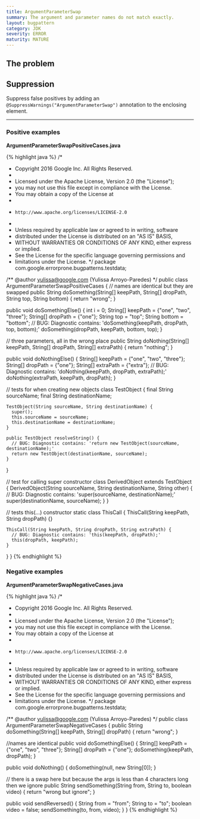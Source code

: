 ```yaml
---
title: ArgumentParameterSwap
summary: The argument and parameter names do not match exactly.
layout: bugpattern
category: JDK
severity: ERROR
maturity: MATURE
---
```


<!--
*** AUTO-GENERATED, DO NOT MODIFY ***
To make changes, edit the @BugPattern annotation or the explanation in docs/bugpattern.
-->

## The problem


## Suppression
Suppress false positives by adding an `@SuppressWarnings("ArgumentParameterSwap")` annotation to the enclosing element.

----------

### Positive examples
__ArgumentParameterSwapPositiveCases.java__

{% highlight java %}
/*
 * Copyright 2016 Google Inc. All Rights Reserved.
 *
 * Licensed under the Apache License, Version 2.0 (the "License");
 * you may not use this file except in compliance with the License.
 * You may obtain a copy of the License at
 *
 *     http://www.apache.org/licenses/LICENSE-2.0
 *
 * Unless required by applicable law or agreed to in writing, software
 * distributed under the License is distributed on an "AS IS" BASIS,
 * WITHOUT WARRANTIES OR CONDITIONS OF ANY KIND, either express or implied.
 * See the License for the specific language governing permissions and
 * limitations under the License.
 */
package com.google.errorprone.bugpatterns.testdata;

/** @author yulissa@google.com (Yulissa Arroyo-Paredes) */
public class ArgumentParameterSwapPositiveCases {
  // names are identical but they are swapped
  public String doSomething(String[] keepPath, String[] dropPath, String top, String bottom) {
    return "wrong";
  }

  public void doSomethingElse() {
    int i = 0;
    String[] keepPath = {"one", "two", "three"};
    String[] dropPath = {"one"};
    String top = "top";
    String bottom = "bottom";
    // BUG: Diagnostic contains: 'doSomething(keepPath, dropPath, top, bottom);'
    doSomething(dropPath, keepPath, bottom, top);
  }

  // three parameters, all in the wrong place
  public String doNothing(String[] keepPath, String[] dropPath, String[] extraPath) {
    return "nothing";
  }

  public void doNothingElse() {
    String[] keepPath = {"one", "two", "three"};
    String[] dropPath = {"one"};
    String[] extraPath = {"extra"};
    // BUG: Diagnostic contains: 'doNothing(keepPath, dropPath, extraPath);'
    doNothing(extraPath, keepPath, dropPath);
  }

  // tests for when creating new objects
  class TestObject {
    final String sourceName;
    final String destinationName;

    TestObject(String sourceName, String destinationName) {
      super();
      this.sourceName = sourceName;
      this.destinationName = destinationName;
    }

    public TestObject resolveString() {
      // BUG: Diagnostic contains: 'return new TestObject(sourceName, destinationName);'
      return new TestObject(destinationName, sourceName);
    }
  }

  // test for calling super constructor
  class DerivedObject extends TestObject {
    DerivedObject(String sourceName, String destinationName, String other) {
      // BUG: Diagnostic contains: 'super(sourceName, destinationName);'
      super(destinationName, sourceName);
    }
  }

  // tests this(...) constructor
  static class ThisCall {
    ThisCall(String keepPath, String dropPath) {}

    ThisCall(String keepPath, String dropPath, String extraPath) {
      // BUG: Diagnostic contains: 'this(keepPath, dropPath);'
      this(dropPath, keepPath);
    }
  }
}
{% endhighlight %}

### Negative examples
__ArgumentParameterSwapNegativeCases.java__

{% highlight java %}
/*
 * Copyright 2016 Google Inc. All Rights Reserved.
 *
 * Licensed under the Apache License, Version 2.0 (the "License");
 * you may not use this file except in compliance with the License.
 * You may obtain a copy of the License at
 *
 *     http://www.apache.org/licenses/LICENSE-2.0
 *
 * Unless required by applicable law or agreed to in writing, software
 * distributed under the License is distributed on an "AS IS" BASIS,
 * WITHOUT WARRANTIES OR CONDITIONS OF ANY KIND, either express or implied.
 * See the License for the specific language governing permissions and
 * limitations under the License.
 */
package com.google.errorprone.bugpatterns.testdata;

/** @author yulissa@google.com (Yulissa Arroyo-Paredes) */
public class ArgumentParameterSwapNegativeCases {
  public String doSomething(String[] keepPath, String[] dropPath) {
    return "wrong";
  }

  //names are identical
  public void doSomethingElse() {
    String[] keepPath = {"one", "two", "three"};
    String[] dropPath = {"one"};
    doSomething(keepPath, dropPath);
  }

  public void doNothing() {
    doSomething(null, new String[0]);
  }

  // there is a swap here but because the args is less than 4 characters long then we ignore
  public String sendSomething(String from, String to, boolean video) {
    return "wrong but ignore";
  }

  public void sendReversed() {
    String from = "from";
    String to = "to";
    boolean video = false;
    sendSomething(to, from, video);
  }
}
{% endhighlight %}

